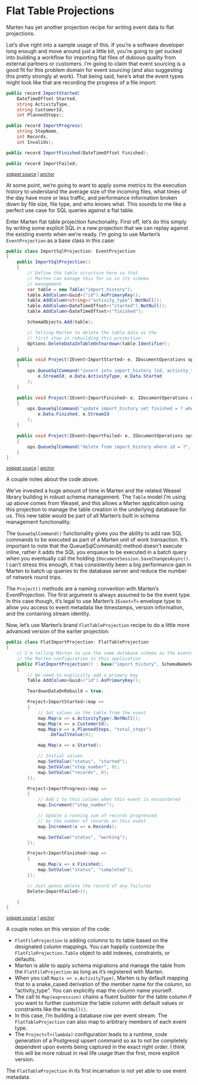 # Flat Table Projections

Marten has yet another projection recipe for writing event data to flat projections. 

Let’s dive right into a sample usage of this. If you’re a software developer long enough and move around just a little bit, 
you’re going to get sucked into building a workflow for importing flat files of dubious quality from external partners or 
customers. I’m going to claim that event sourcing is a good fit for this problem domain for event sourcing (and 
also suggesting this pretty strongly at work). That being said, here’s what the event types might look like that are 
recording the progress of a file import:

<!-- snippet: sample_flat_table_events -->
<a id='snippet-sample_flat_table_events'></a>
```cs
public record ImportStarted(
    DateTimeOffset Started,
    string ActivityType,
    string CustomerId,
    int PlannedSteps);

public record ImportProgress(
    string StepName,
    int Records,
    int Invalids);

public record ImportFinished(DateTimeOffset Finished);

public record ImportFailed;
```
<sup><a href='https://github.com/JasperFx/marten/blob/master/src/Marten.Testing/Examples/FlatTableProjection.cs#L9-L26' title='Snippet source file'>snippet source</a> | <a href='#snippet-sample_flat_table_events' title='Start of snippet'>anchor</a></sup>
<!-- endSnippet -->

At some point, we’re going to want to apply some metrics to the execution history to understand the average size of the 
incoming files, what times of the day have more or less traffic, and performance information broken down by file size, 
file type, and who knows what. This sounds to me like a perfect use case for SQL queries against a flat table.

Enter Marten flat table projection functionality. First off, let’s do this simply by writing some explicit SQL in a 
new projection that we can replay against the existing events when we’re ready. I’m going to use Marten’s 
`EventProjection` as a base class in this case:

<!-- snippet: sample_import_sql_projection -->
<a id='snippet-sample_import_sql_projection'></a>
```cs
public class ImportSqlProjection: EventProjection
{
    public ImportSqlProjection()
    {
        // Define the table structure here so that
        // Marten can manage this for us in its schema
        // management
        var table = new Table("import_history");
        table.AddColumn<Guid>("id").AsPrimaryKey();
        table.AddColumn<string>("activity_type").NotNull();
        table.AddColumn<DateTimeOffset>("started").NotNull();
        table.AddColumn<DateTimeOffset>("finished");

        SchemaObjects.Add(table);

        // Telling Marten to delete the table data as the
        // first step in rebuilding this projection
        Options.DeleteDataInTableOnTeardown(table.Identifier);
    }

    public void Project(IEvent<ImportStarted> e, IDocumentOperations ops)
    {
        ops.QueueSqlCommand("insert into import_history (id, activity_type, started) values (?, ?, ?)",
            e.StreamId, e.Data.ActivityType, e.Data.Started
        );
    }

    public void Project(IEvent<ImportFinished> e, IDocumentOperations ops)
    {
        ops.QueueSqlCommand("update import_history set finished = ? where id = ?",
            e.Data.Finished, e.StreamId
        );
    }

    public void Project(IEvent<ImportFailed> e, IDocumentOperations ops)
    {
        ops.QueueSqlCommand("delete from import_history where id = ?", e.StreamId);
    }
}
```
<sup><a href='https://github.com/JasperFx/marten/blob/master/src/Marten.Testing/Examples/FlatTableProjection.cs#L30-L72' title='Snippet source file'>snippet source</a> | <a href='#snippet-sample_import_sql_projection' title='Start of snippet'>anchor</a></sup>
<!-- endSnippet -->

A couple notes about the code above:

We’ve invested a huge amount of time in Marten and the related Weasel library building in robust schema management. 
The `Table` model I’m using up above comes from Weasel, and this allows a Marten application using this projection 
to manage the table creation in the underlying database for us. This new table would be part of all Marten’s built in 
schema management functionality.

The `QueueSqlCommand()` functionality gives you the ability to add raw SQL commands to be executed as part of a 
Marten unit of work transaction. It’s important to note that the QueueSqlCommand() method doesn’t execute inline, 
rather it adds the SQL you enqueue to be executed in a batch query when you eventually call the holding 
`IDocumentSession.SaveChangesAsync()`. I can’t stress this enough, it has consistently been a big performance gain in 
Marten to batch up queries to the database server and reduce the number of network round trips.

The `Project()` methods are a naming convention with Marten’s EventProjection. The first argument is always 
assumed to be the event type. In this case though, it’s legal to use Marten’s `IEvent<T>` envelope type to 
allow you access to event metadata like timestamps, version information, and the containing stream identity.

Now, let’s use Marten’s brand `FlatTableProjection` recipe to do a little more advanced version of the earlier projection:

<!-- snippet: sample_flat_import_projection -->
<a id='snippet-sample_flat_import_projection'></a>
```cs
public class FlatImportProjection: FlatTableProjection
{
    // I'm telling Marten to use the same database schema as the events from
    // the Marten configuration in this application
    public FlatImportProjection() : base("import_history", SchemaNameSource.EventSchema)
    {
        // We need to explicitly add a primary key
        Table.AddColumn<Guid>("id").AsPrimaryKey();

        TeardownDataOnRebuild = true;

        Project<ImportStarted>(map =>
        {
            // Set values in the table from the event
            map.Map(x => x.ActivityType).NotNull();
            map.Map(x => x.CustomerId);
            map.Map(x => x.PlannedSteps, "total_steps")
                .DefaultValue(0);

            map.Map(x => x.Started);

            // Initial values
            map.SetValue("status", "started");
            map.SetValue("step_number", 0);
            map.SetValue("records", 0);
        });

        Project<ImportProgress>(map =>
        {
            // Add 1 to this column when this event is encountered
            map.Increment("step_number");

            // Update a running sum of records progressed
            // by the number of records on this event
            map.Increment(x => x.Records);

            map.SetValue("status", "working");
        });

        Project<ImportFinished>(map =>
        {
            map.Map(x => x.Finished);
            map.SetValue("status", "completed");
        });

        // Just gonna delete the record of any failures
        Delete<ImportFailed>();

    }
}
```
<sup><a href='https://github.com/JasperFx/marten/blob/master/src/Marten.Testing/Examples/FlatTableProjection.cs#L76-L129' title='Snippet source file'>snippet source</a> | <a href='#snippet-sample_flat_import_projection' title='Start of snippet'>anchor</a></sup>
<!-- endSnippet -->

A couple notes on this version of the code:

* `FlatFileProjection` is adding columns to its table based on the designated column mappings. 
  You can happily customize the `FlatFileProjection.Table` object to add indexes, constraints, or defaults.
* Marten is able to apply schema migrations and manage the table from the `FlatFileProjection` as long as it’s registered with Marten.
* When you call `Map(x => x.ActivityType)`, Marten is by default mapping that to a snake_cased derivation of the member 
  name for the column, so “activity_type”. You can explicitly map the column name yourself.
* The call to `Map(expression)` chains a fluent builder for the table column if you want to further customize the table 
  column with default values or constraints like the `NotNull()`.
* In this case, I’m building a database row per event stream. The `FlatTableProjection` can also map to arbitrary 
  members of each event type.
* The `Project<T>(lambda)` configuration leads to a runtime, code generation of a Postgresql upsert command so 
  as to not be completely dependent upon events being captured in the exact right order. I think this will be more 
  robust in real life usage than the first, more explicit version.

The `FlatTableProjection` in its first incarnation is not yet able to use event metadata.
